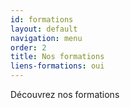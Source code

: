 ```yaml
---
id: formations
layout: default
navigation: menu
order: 2
title: Nos formations
liens-formations: oui
---
```


Découvrez nos formations
